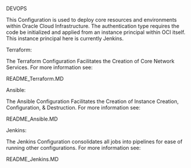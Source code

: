 DEVOPS

This Configuration is used to deploy core resources and environments within Oracle Cloud Infrastructure. The authentication type requires the code be initialized and applied from an instance principal within OCI itself. This instance principal here is currently Jenkins.

Terraform:
  
  The Terraform Configuration Facilitates the Creation of Core Network Services. For more information see: 

  README_Terraform.MD

Ansible:

  The Ansible Configuration Facilitates the Creation of Instance Creation, Configuration, & Destruction. For more information see: 

  README_Ansible.MD

Jenkins:

  The Jenkins Configuration consolidates all jobs into pipelines for ease of running other configurations. For more information see: 
  
  README_Jenkins.MD